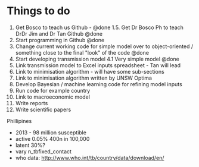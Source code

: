 
# Things to do

1. Get Bosco to teach us Github - @done
1.5. Get Dr Bosco Ph to teach DrDr Jim and Dr Tan Github @done
2. Start programming in Github @done
3. Change current working code for simple model over to object-oriented / something close to the final "look" of the code @done
4. Start developing transmission model
4.1 Very simple model @done
5. Link transmission model to Excel inputs spreadsheet - Tan will lead
9. Link to minimisation algorithm - will have some sub-sections
10. Link to minimisation algorithm written by UNSW Optima
6. Develop Bayesian / machine learning code for refining model inputs
7. Run code for example country
8. Link to macroeconomic model
10. Write reports 
11. Write scientific papers 

Phillipines
- 2013 - 98 million susceptible
- active 0.05% 400n in 100,000
- latent 30%?
- vary n_tbfixed_contact
- who data: http://www.who.int/tb/country/data/download/en/

